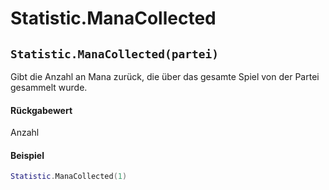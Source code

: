 # Statistic.ManaCollected

## `Statistic.ManaCollected(partei)`

Gibt die Anzahl an Mana zurück, die über das gesamte Spiel von der Partei gesammelt wurde.

#### Rückgabewert

Anzahl

#### Beispiel

```lua
Statistic.ManaCollected(1)
```
